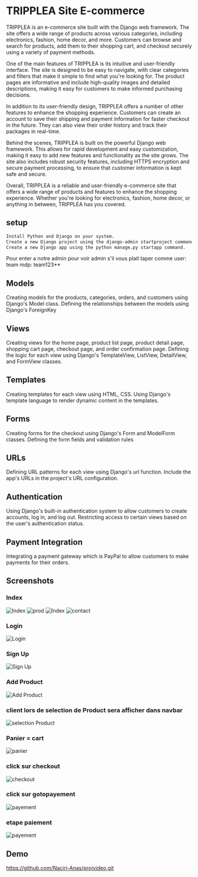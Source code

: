 
# TRIPPLEA Site E-commerce

TRIPPLEA is an e-commerce site built with the Django web framework. The site offers a wide range of products across various categories, including electronics, fashion, home decor, and more. Customers can browse and search for products, add them to their shopping cart, and checkout securely using a variety of payment methods.

One of the main features of TRIPPLEA is its intuitive and user-friendly interface. The site is designed to be easy to navigate, with clear categories and filters that make it simple to find what you're looking for. The product pages are informative and include high-quality images and detailed descriptions, making it easy for customers to make informed purchasing decisions.

In addition to its user-friendly design, TRIPPLEA offers a number of other features to enhance the shopping experience. Customers can create an account to save their shipping and payment information for faster checkout in the future. They can also view their order history and track their packages in real-time.

Behind the scenes, TRIPPLEA is built on the powerful Django web framework. This allows for rapid development and easy customization, making it easy to add new features and functionality as the site grows. The site also includes robust security features, including HTTPS encryption and secure payment processing, to ensure that customer information is kept safe and secure.

Overall, TRIPPLEA is a reliable and user-friendly e-commerce site that offers a wide range of products and features to enhance the shopping experience. Whether you're looking for electronics, fashion, home decor, or anything in between, TRIPPLEA has you covered.
## setup

```bash
Install Python and Django on your system.
Create a new Django project using the django-admin startproject command.
Create a new Django app using the python manage.py startapp command.
```
Pour enter a notre admin pour voir admin s'il vous plait taper comme
user: team
mdp: team123**
    
## Models
Creating models for the products, categories, orders, and customers using Django's Model class.
Defining the relationships between the models using Django's ForeignKey
## Views
Creating views for the home page, product list page, product detail page, shopping cart page, checkout page, and order confirmation page.
Defining the logic for each view using Django's TemplateView, ListView, DetailView, and FormView classes.
## Templates
Creating templates for each view using HTML, CSS.
Using Django's template language to render dynamic content in the templates.

## Forms
Creating forms for the checkout using Django's Form and ModelForm classes.
Defining the form fields and validation rules
## URLs
Defining URL patterns for each view using Django's url function.
Include the app's URLs in the project's URL configuration.
## Authentication
Using Django's built-in authentication system to allow customers to create accounts, log in, and log out.
Restricting access to certain views based on the user's authentication status.
## Payment Integration
Integrating a payment gateway which is PayPal to allow customers to make payments for their orders.
## Screenshots
### Index

![Index](https://github.com/Naciri-Anas/sss/blob/main/s1.png?raw=true)
![prod](https://github.com/Naciri-Anas/sss/blob/main/s2.png?raw=true)
![Index](https://github.com/Naciri-Anas/sss/blob/main/s3.png?raw=true)
![contact](https://github.com/Naciri-Anas/sss/blob/main/s4.png?raw=true)

### Login
![Login](https://github.com/Naciri-Anas/sss/blob/main/s5.png?raw=true)
### Sign Up
![Sign Up](https://github.com/Naciri-Anas/sss/blob/main/s6.png?raw=true)
### Add Product
![Add Product](https://github.com/Naciri-Anas/sss/blob/main/s11.png?raw=true)
### client lors de selection de Product sera afficher dans navbar
![selection Product](https://github.com/Naciri-Anas/sss/blob/main/s7.png?raw=true)
### Panier = cart
![panier](https://github.com/Naciri-Anas/sss/blob/main/s8.png?raw=true)
### click sur checkout
![checkout](https://github.com/Naciri-Anas/sss/blob/main/s9.png?raw=true)
### click sur gotopayement
![payement](https://github.com/Naciri-Anas/sss/blob/main/s10.png?raw=true)
### etape paiement
![payement](https://github.com/Naciri-Anas/sss/blob/main/ssss.png?raw=true)












## Demo
https://github.com/Naciri-Anas/projvideo.git
